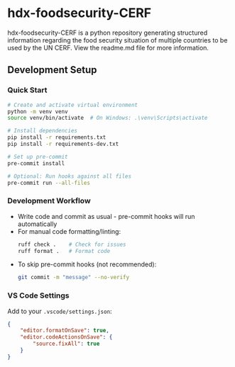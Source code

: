 # hdx-foodsecurity-CERF
hdx-foodsecurity-CERF is a python repository generating structured information regarding the food security situation of multiple countries to be used by the UN CERF. View the readme.md file for more information.

## Development Setup

### Quick Start

```bash
# Create and activate virtual environment
python -m venv venv
source venv/bin/activate  # On Windows: .\venv\Scripts\activate

# Install dependencies
pip install -r requirements.txt
pip install -r requirements-dev.txt

# Set up pre-commit
pre-commit install

# Optional: Run hooks against all files
pre-commit run --all-files
```

### Development Workflow

- Write code and commit as usual - pre-commit hooks will run automatically
- For manual code formatting/linting:
  ```bash
  ruff check .    # Check for issues
  ruff format .   # Format code
  ```
- To skip pre-commit hooks (not recommended):
  ```bash
  git commit -m "message" --no-verify
  ```

### VS Code Settings

Add to your `.vscode/settings.json`:
```json
{
    "editor.formatOnSave": true,
    "editor.codeActionsOnSave": {
        "source.fixAll": true
    }
}
```

